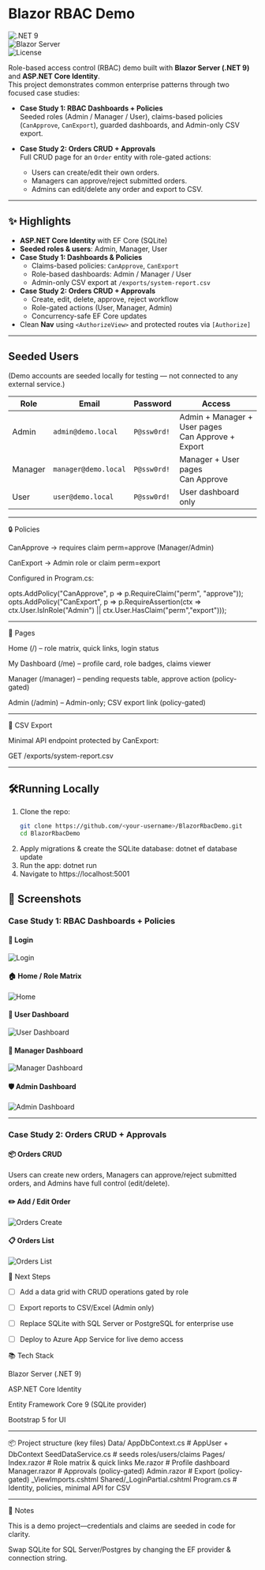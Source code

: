 # Blazor RBAC Demo

![.NET 9](https://img.shields.io/badge/.NET-9.0-blue)  
![Blazor Server](https://img.shields.io/badge/Blazor-Server-purple)  
![License](https://img.shields.io/badge/License-MIT-green)  

Role-based access control (RBAC) demo built with **Blazor Server (.NET 9)** and **ASP.NET Core Identity**.  
This project demonstrates common enterprise patterns through two focused case studies:

- **Case Study 1: RBAC Dashboards + Policies**  
  Seeded roles (Admin / Manager / User), claims-based policies (`CanApprove`, `CanExport`), guarded dashboards, and Admin-only CSV export.

- **Case Study 2: Orders CRUD + Approvals**  
  Full CRUD page for an `Order` entity with role-gated actions:  
  - Users can create/edit their own orders.  
  - Managers can approve/reject submitted orders.  
  - Admins can edit/delete any order and export to CSV.

---

## ✨ Highlights

- **ASP.NET Core Identity** with EF Core (SQLite)
- **Seeded roles & users**: Admin, Manager, User
- **Case Study 1: Dashboards & Policies**  
  - Claims-based policies: `CanApprove`, `CanExport`  
  - Role-based dashboards: Admin / Manager / User  
  - Admin-only CSV export at `/exports/system-report.csv`
- **Case Study 2: Orders CRUD + Approvals**  
  - Create, edit, delete, approve, reject workflow  
  - Role-gated actions (User, Manager, Admin)  
  - Concurrency-safe EF Core updates
- Clean **Nav** using `<AuthorizeView>` and protected routes via `[Authorize]`

---

## Seeded Users

(Demo accounts are seeded locally for testing — not connected to any external service.)

| Role    | Email                 | Password   | Access                          |
|---------|-----------------------|------------|---------------------------------|
| Admin   | `admin@demo.local`   | `P@ssw0rd!` | Admin + Manager + User pages<br/>Can Approve + Export |
| Manager | `manager@demo.local` | `P@ssw0rd!` | Manager + User pages<br/>Can Approve |
| User    | `user@demo.local`    | `P@ssw0rd!` | User dashboard only |

---

🔒 Policies

CanApprove → requires claim perm=approve (Manager/Admin)

CanExport → Admin role or claim perm=export

Configured in Program.cs:

opts.AddPolicy("CanApprove", p => p.RequireClaim("perm", "approve"));
opts.AddPolicy("CanExport",  p => p.RequireAssertion(ctx =>
    ctx.User.IsInRole("Admin") || ctx.User.HasClaim("perm","export")));

---

🧭 Pages

Home (/) – role matrix, quick links, login status

My Dashboard (/me) – profile card, role badges, claims viewer

Manager (/manager) – pending requests table, approve action (policy-gated)

Admin (/admin) – Admin-only; CSV export link (policy-gated)

---

📄 CSV Export

Minimal API endpoint protected by CanExport:

GET /exports/system-report.csv

---

## 🛠Running Locally

1. Clone the repo:
   ```bash
   git clone https://github.com/<your-username>/BlazorRbacDemo.git
   cd BlazorRbacDemo
2. Apply migrations & create the SQLite database:
   dotnet ef database update
3. Run the app:
   dotnet run
4. Navigate to https://localhost:5001

## 📸 Screenshots

### Case Study 1: RBAC Dashboards + Policies

#### 🔐 Login
![Login](docs/Screenshot-Login.png)

#### 🏠 Home / Role Matrix
![Home](docs/ScreenshotHome.png)

#### 👤 User Dashboard
![User Dashboard](docs/ScreenshotUserDashboard.png)

#### 👔 Manager Dashboard
![Manager Dashboard](docs/ScreenshotManagerDashboard.png)

#### 🛡️ Admin Dashboard
![Admin Dashboard](docs/ScreenshotAdminDashboard.png)

---
### Case Study 2: Orders CRUD + Approvals

#### 📦 Orders CRUD
Users can create new orders, Managers can approve/reject submitted orders, and Admins have full control (edit/delete).  

#### ✏️ Add / Edit Order
![Orders Create](docs/Screenshot-Orders-Edit.png)

#### 📋 Orders List
![Orders List](docs/Screenshot-Orders-List.png)


🔮 Next Steps

- [ ] Add a data grid with CRUD operations gated by role  
- [ ] Export reports to CSV/Excel (Admin only)  
- [ ] Replace SQLite with SQL Server or PostgreSQL for enterprise use  
- [ ] Deploy to Azure App Service for live demo access  


📚 Tech Stack

Blazor Server (.NET 9)

ASP.NET Core Identity

Entity Framework Core 9 (SQLite provider)

Bootstrap 5 for UI

---

📦 Project structure (key files)
Data/
  AppDbContext.cs        # AppUser + DbContext
  SeedDataService.cs     # seeds roles/users/claims
Pages/
  Index.razor            # Role matrix & quick links
  Me.razor               # Profile dashboard
  Manager.razor          # Approvals (policy-gated)
  Admin.razor            # Export (policy-gated)
  _ViewImports.cshtml
  Shared/_LoginPartial.cshtml
Program.cs               # Identity, policies, minimal API for CSV

---

📝 Notes

This is a demo project—credentials and claims are seeded in code for clarity.

Swap SQLite for SQL Server/Postgres by changing the EF provider & connection string.
